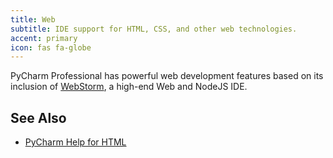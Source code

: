 ```yaml
---
title: Web
subtitle: IDE support for HTML, CSS, and other web technologies.
accent: primary
icon: fas fa-globe
---
```


PyCharm Professional has powerful web development features based on
its inclusion of [WebStorm](https://www.jetbrains.com/webstorm/), a
high-end Web and NodeJS IDE.

## See Also
- [PyCharm Help for HTML](https://www.jetbrains.com/help/pycharm/editing-html-files.html#Editing_HTML_Files.xml)
